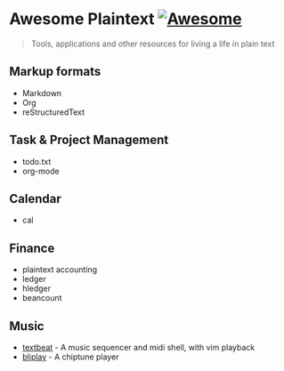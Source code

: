 # Awesome Plaintext [![Awesome](https://awesome.re/badge.svg)](https://awesome.re)

> Tools, applications and other resources for living a life in plain text

## Markup formats

- Markdown
- Org
- reStructuredText

## Task & Project Management

- todo.txt
- org-mode

## Calendar

- cal

## Finance

- plaintext accounting
- ledger
- hledger
- beancount

## Music

- [textbeat](https://github.com/flipcoder/textbeat) - A music sequencer and midi shell, with vim playback
- [bliplay](https://github.com/detomon/bliplay) - A chiptune player
